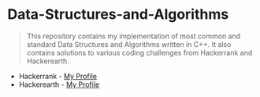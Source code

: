 # Data-Structures-and-Algorithms

>This repository contains my implementation of most common and standard Data Structures and Algorithms written in C++.
>It also contains solutions to various coding challenges from Hackerrank and Hackerearth.

+ Hackerrank - [My Profile](https://www.hackerrank.com/barathgopi1699)
+ Hackerearth - [My Profile](https://www.hackerearth.com/@barath67)
